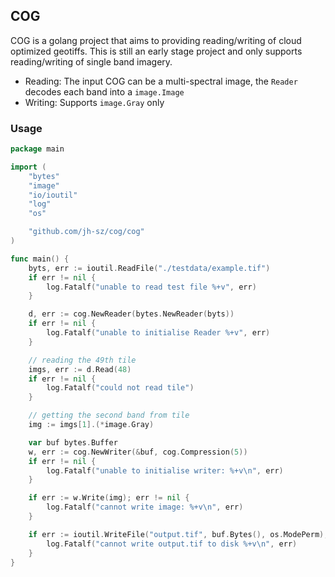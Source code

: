 ## COG

COG is a golang project that aims to providing reading/writing of cloud optimized geotiffs. 
This is still an early stage project and only supports reading/writing of single band imagery.

- Reading: The input COG can be a multi-spectral image, the `Reader` decodes each band into a `image.Image`
- Writing: Supports `image.Gray` only

### Usage

```go
package main

import (
	"bytes"
	"image"
	"io/ioutil"
	"log"
	"os"

	"github.com/jh-sz/cog/cog"
)

func main() {
	byts, err := ioutil.ReadFile("./testdata/example.tif")
	if err != nil {
		log.Fatalf("unable to read test file %+v", err)
	}

	d, err := cog.NewReader(bytes.NewReader(byts))
	if err != nil {
		log.Fatalf("unable to initialise Reader %+v", err)
	}

	// reading the 49th tile
	imgs, err := d.Read(48)
	if err != nil {
		log.Fatalf("could not read tile")
	}

	// getting the second band from tile
	img := imgs[1].(*image.Gray)

	var buf bytes.Buffer
	w, err := cog.NewWriter(&buf, cog.Compression(5))
	if err != nil {
		log.Fatalf("unable to initialise writer: %+v\n", err)
	}

	if err := w.Write(img); err != nil {
		log.Fatalf("cannot write image: %+v\n", err)
	}

	if err := ioutil.WriteFile("output.tif", buf.Bytes(), os.ModePerm); err != nil {
		log.Fatalf("cannot write output.tif to disk %+v\n", err)
	}
}
```


